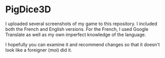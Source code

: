 # PigDice3D
I uploaded several screenshots of my game to this repository.  I included both the French and English versions.  For the French, I used Google Translate as well as my own imperfect knowledge of the language.

I hopefully you can examine it and recommend changes so that it doesn't look like a foreigner (moi) did it.

